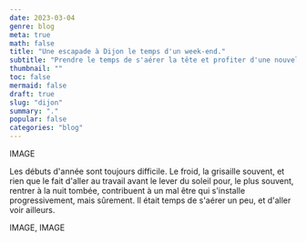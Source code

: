 ```yaml
---
date: 2023-03-04 
genre: blog
meta: true
math: false
title: "Une escapade à Dijon le temps d'un week-end."
subtitle: "Prendre le temps de s'aérer la tête et profiter d'une nouvelle ville en amoureux."
thumbnail: ""
toc: false
mermaid: false
draft: true
slug: "dijon"
summary: "." 
popular: false
categories: "blog"
--- 
```


IMAGE

Les débuts d'année sont toujours difficile. Le froid, la grisaille souvent, et rien que le fait d'aller au travail avant le lever du soleil pour, le plus souvent, rentrer à la nuit tombée, contribuent à un mal être qui s'installe progressivement, mais sûrement. Il était temps de s'aérer un peu, et d'aller voir ailleurs.

IMAGE, IMAGE


